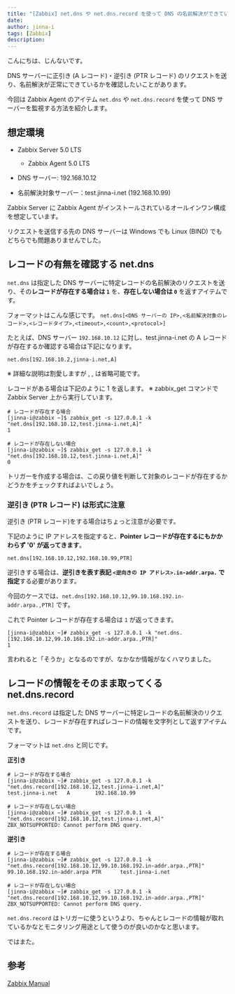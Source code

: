 ```yaml
---
title: "[Zabbix] net.dns や net.dns.record を使って DNS の名前解決ができているか監視する"
date: 
author: jinna-i
tags: [Zabbix]
description: 
---
```


こんにちは、じんないです。

DNS サーバーに正引き (A レコード)・逆引き (PTR レコード) のリクエストを送り、名前解決が正常にできているかを確認したいことがあります。

今回は Zabbix Agent のアイテム `net.dns` や `net.dns.record` を使って DNS サーバーを監視する方法を紹介します。

## 想定環境

- Zabbix Server 5.0 LTS
    - Zabbix Agent 5.0 LTS

- DNS サーバー: 192.168.10.12
- 名前解決対象サーバー：test.jinna-i.net (192.168.10.99)

Zabbix Server に Zabbix Agent がインストールされているオールインワン構成を想定しています。

リクエストを送信する先の DNS サーバーは Windows でも Linux (BIND) でもどちらでも問題ありませんでした。

## レコードの有無を確認する net.dns

`net.dns` は指定した DNS サーバーに特定レコードの名前解決のリクエストを送り、その**レコードが存在する場合は `1`** を、**存在しない場合は `0`** を返すアイテムです。

フォーマットはこんな感じです。 `net.dns[<DNS サーバーの IP>,<名前解決対象のレコード>,<レコードタイプ>,<timeout>,<count>,<protocol>]`

たとえば、DNS サーバー `192.168.10.12` に対し、test.jinna-i.net の A レコードが存在するか確認する場合は下記になります。

`net.dns[192.168.10.2,jinna-i.net,A]`

※ 詳細な説明は割愛しますが <timeout>, <count>, <protocol> は省略可能です。

レコードがある場合は下記のように 1 を返します。
※ zabbix_get コマンドで Zabbix Server 上から実行しています。 

```
# レコードが存在する場合
[jinna-i@zabbix ~]$ zabbix_get -s 127.0.0.1 -k "net.dns[192.168.10.12,test.jinna-i.net,A]"
1

# レコードが存在しない場合
[jinna-i@zabbix ~]$ zabbix_get -s 127.0.0.1 -k "net.dns[192.168.10.12,test.jinna-i.net,A]"
0
```

トリガーを作成する場合は、この戻り値を判断して対象のレコードが存在するかどうかをチェックすればよいでしょう。

### 逆引き (PTR レコード) は形式に注意

逆引き (PTR レコード)をする場合はちょっと注意が必要です。

下記のように IP アドレスを指定すると、**Pointer レコードが存在するにもかかわらず '0' が返ってきます**。 

`net.dns[192.168.10.12,192.168.10.99,PTR]`

逆引きする場合は、**逆引きを表す表記 `<逆向きの IP アドレス>.in-addr.arpa.` で指定**する必要があります。

今回のケースでは、`net.dns[192.168.10.12,99.10.168.192.in-addr.arpa.,PTR]` です。

これで Pointer レコードが存在する場合は `1` が返ってきます。

```
[jinna-i@zabbix ~]# zabbix_get -s 127.0.0.1 -k "net.dns.[192.168.10.12,99.10.168.192.in-addr.arpa.,PTR]"
1
```

言われると「そうか」となるのですが、なかなか情報がなくハマりました。

## レコードの情報をそのまま取ってくる net.dns.record

`net.dns.record` は指定した DNS サーバーに特定レコードの名前解決のリクエストを送り、レコードが存在すればレコードの情報を文字列として返すアイテムです。

フォーマットは `net.dns` と同じです。


**正引き**
```
# レコードが存在する場合
[jinna-i@zabbix ~]# zabbix_get -s 127.0.0.1 -k "net.dns.record[192.168.10.12,test.jinna-i.net,A]"
test.jinna-i.net   A        192.168.10.99

# レコードが存在しない場合
[jinna-i@zabbix ~]# zabbix_get -s 127.0.0.1 -k "net.dns.record[192.168.10.12,test.jinna-i.net,A]"
ZBX_NOTSUPPORTED: Cannot perform DNS query.
```

**逆引き**
```
# レコードが存在する場合
[jinna-i@zabbix ~]# zabbix_get -s 127.0.0.1 -k "net.dns.record[192.168.10.12,99.10.168.192.in-addr.arpa.,PTR]"
99.10.168.192.in-addr.arpa PTR      test.jinna-i.net

# レコードが存在しない場合
[jinna-i@zabbix ~]# zabbix_get -s 127.0.0.1 -k "net.dns.record[192.168.10.12,99.10.168.192.in-addr.arpa.,PTR]"
ZBX_NOTSUPPORTED: Cannot perform DNS query.
```

`net.dns.record` はトリガーに使うというより、ちゃんとレコードの情報が取れているかなとモニタリング用途として使うのが良いのかなと思います。

ではまた。

## 参考
[Zabbix Manual](https://www.zabbix.com/documentation/5.0/en/manual/config/items/itemtypes/zabbix_agent)
